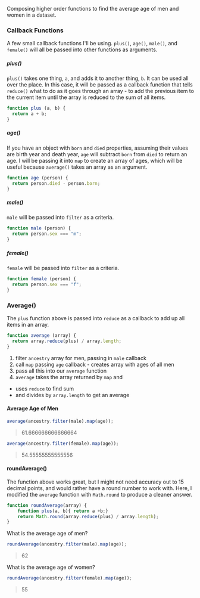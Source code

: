 Composing higher order functions to find the average age of men and women in a dataset. 

### Callback Functions
A few small callback functions I'll be using. `plus()`, `age()`, `male()`, and `female()`  will all be passed into other functions as arguments. 
##### plus()
`plus()` takes one thing, `a`, and adds it to another thing, `b`. It can be used all over the place. In this case, it will be passed as a callback function that tells `reduce()` what to do as it goes through an array - to add the previous item to the current item until the array is reduced to the sum of all items.
```js
function plus (a, b) { 
  return a + b;
}
```
##### age()
If you have an object with `born` and `died` properties, assuming their values are birth year and death year, `age` will subtract `born` from `died` to return an age. I will be passing it into `map` to create an array of ages, which will be useful because `average()` takes an array as an argument. 
```js
function age (person) {
  return person.died - person.born;
}
```
##### male()
`male` will be passed into `filter` as a criteria. 
```js
function male (person) {
  return person.sex === "m";
}
```
##### female()
`female` will be passed into `filter` as a criteria. 
```js
function female (person) {
  return person.sex === "f";
}
```
### Average()
The `plus` function above is passed into `reduce` as a callback to add up all items in an array.  

```js
function average (array) {
  return array.reduce(plus) / array.length;
}
```

1. filter `ancestry` array for men, passing in `male` callback 
1. call `map` passing `age` callback - creates array with ages of all men
1. pass all this into our `average` function
1. `average` takes the array returned by `map` and 
  * uses `reduce` to find sum
  * and divides by `array.length` to get an average 


#### Average Age of Men

```js
average(ancestry.filter(male).map(age));
```
> 61.666666666666664  


```js
average(ancestry.filter(female).map(age));
```
> 54.55555555555556  

#### roundAverage()
The function above works great, but I might not need accuracy out to 15 decimal points, and would rather have a round number to work with. Here, I modified the `average` function with `Math.round` to produce a cleaner answer. 
```js
function roundAverage(array) {
    function plus(a, b){ return a +b;}
    return Math.round(array.reduce(plus) / array.length);
}
```
What is the average age of men?
```js
roundAverage(ancestry.filter(male).map(age));
```
> 62  

What is the average age of women?
```js
roundAverage(ancestry.filter(female).map(age));
```
> 55  

